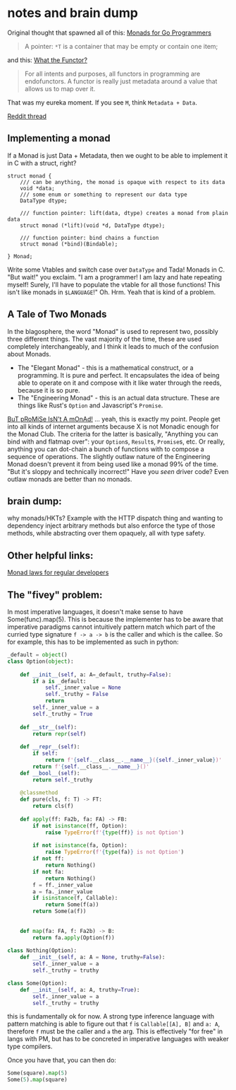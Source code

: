 # notes and brain dump

Original thought that spawned all of this: 
[Monads for Go Programmers](https://awalterschulze.github.io/blog/post/monads-for-goprogrammers/)

> A pointer: `*T` is a container that may be empty or contain one item;

and this: 
[What the Functor?](https://www.matthewgerstman.com/tech/what-the-functor/)

> For all intents and purposes, all functors in programming are endofunctors. A functor is really just metadata around a value that allows us to map over it.

That was my eureka moment. If you see `M`, think `Metadata + Data`. 

[Reddit thread](https://www.reddit.com/r/functionalprogramming/comments/mbksrl/look_up_in_the_sky_its_a_burrito_its_a_plunger/)

## Implementing a monad

If a Monad is just Data + Metadata, then we ought to be able to implement it in C with a struct, right? 

```
struct monad {
    /// can be anything, the monad is opaque with respect to its data
    void *data; 
    /// some enum or something to represent our data type
    DataType dtype; 
    
    /// function pointer: lift(data, dtype) creates a monad from plain data
    struct monad (*lift)(void *d, DataType dtype);

    /// function pointer: bind chains a function
    struct monad (*bind)(Bindable); 

} Monad; 

``` 

Write some Vtables and switch case over `DataType` and Tada! Monads in C. "But wait!" you exclaim. 
"I am a programmer! I am lazy and hate repeating myself! Surely, I'll have to populate the vtable for 
all those functions! This isn't like monads in `$LANGUAGE`!" Oh. Hrm. Yeah that is kind of a problem.    

## A Tale of Two Monads

In the blagosphere, the word "Monad" is used to represent two, possibly three different things. 
The vast majority of the time, these are used completely interchangeably, and I think it leads to 
much of the confusion about Monads. 
- The "Elegant Monad" - this is a mathematical construct, or a programming. It is pure and perfect. 
    It encapsulates the idea of being able to operate on it and compose with it like water through 
    the reeds, because it is so pure. 
- The "Engineering Monad" - this is an actual data structure. These are things like Rust's `Option`
  and Javascript's `Promise`. 
  
[BuT pRoMiSe IsN't A mOnAd!](https://buzzdecafe.github.io/2018/04/10/no-promises-are-not-monads)
  ... yeah, this is exactly my point. People get into all kinds of internet arguments because
  X is not Monadic enough for the Monad Club. The criteria for the latter is basically,
  "Anything you can bind with and flatmap over": your `Option`s, `Result`s, `Promise`s, etc. 
  Or really, anything you can dot-chain a bunch of functions with to compose a sequence of operations.
  The slightly outlaw nature of the Engineering Monad doesn't prevent it from being used like a 
  monad 99% of the time. "But it's sloppy and technically incorrect!" Have you *seen* driver code?
  Even outlaw monads are better than no monads. 


## brain dump: 

why monads/HKTs? Example with the HTTP dispatch thing and wanting to dependency inject arbitrary methods 
but also enforce the type of those methods, while abstracting over them opaquely, all with type safety.    
  
## Other helpful links: 

[Monad laws for regular developers](https://miklos-martin.github.io/learn/fp/2016/03/10/monad-laws-for-regular-developers.html)
  
  

## The "fivey" problem: 
In most imperative languages, it doesn't make sense to have Some(func).map(5). This is because 
the implementer has to be aware that imperative paradigms cannot intuitively pattern match which 
part of the curried type signature `f -> a -> b` is the caller and which is the callee. 
So for example, this has to be implemented as such in python: 

```python
_default = object()
class Option(object):
    
    def __init__(self, a: A=_default, truthy=False): 
        if a is _default:
            self._inner_value = None
            self._truthy = False
            return 
        self._inner_value = a
        self._truthy = True
        
    def __str__(self):
        return repr(self)
    
    def __repr__(self):
        if self:
            return f'{self.__class__.__name__}({self._inner_value})'
        return f'{self.__class__.__name__}()'        
    def __bool__(self):
        return self._truthy
        
    @classmethod 
    def pure(cls, f: T) -> FT: 
        return cls(f) 
    
    def apply(ff: Fa2b, fa: FA) -> FB: 
        if not isinstance(ff, Option): 
            raise TypeError(f'{type(ff)} is not Option')
            
        if not isinstance(fa, Option): 
            raise TypeError(f'{type(fa)} is not Option')
        if not ff: 
            return Nothing()
        if not fa:
            return Nothing()
        f = ff._inner_value
        a = fa._inner_value
        if isinstance(f, Callable):
            return Some(f(a))
        return Some(a(f))
    
    
    def map(fa: FA, f: Fa2b) -> B:
        return fa.apply(Option(f))
    
class Nothing(Option):
    def __init__(self, a: A = None, truthy=False): 
        self._inner_value = a
        self._truthy = truthy

class Some(Option):
    def __init__(self, a: A, truthy=True): 
        self._inner_value = a
        self._truthy = truthy
```
this is fundamentally ok for now.
A strong type inference language with pattern matching is able to figure out that 
`f` is `Callable[[A], B]` and `a: A`, therefore `f` must be the caller and `a` the arg.
This is effectively "for free" in langs with PM, but has to be concreted in imperative
languages with weaker type compilers.  

Once you have that, you can then do: 
```python
Some(square).map(5)
Some(5).map(square)
```